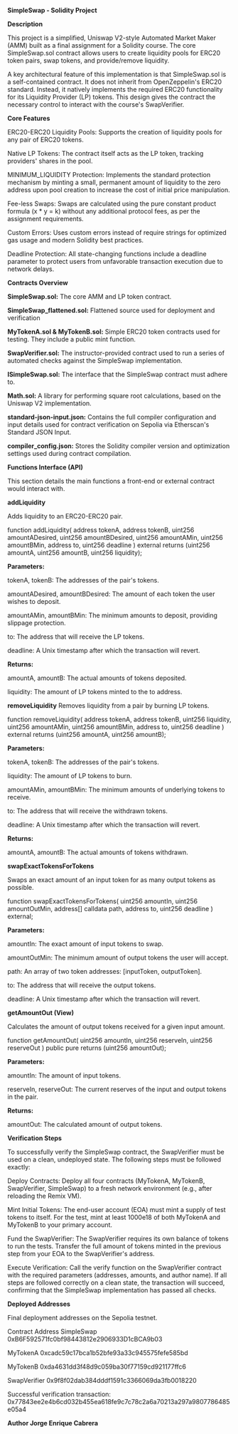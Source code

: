 **SimpleSwap - Solidity Project**

**Description**

This project is a simplified, Uniswap V2-style Automated Market Maker (AMM) built as a final assignment for a Solidity course. The core SimpleSwap.sol contract allows users to create liquidity pools for ERC20 token pairs, swap tokens, and provide/remove liquidity.

A key architectural feature of this implementation is that SimpleSwap.sol is a self-contained contract. It does not inherit from OpenZeppelin's ERC20 standard. Instead, it natively implements the required ERC20 functionality for its Liquidity Provider (LP) tokens. This design gives the contract the necessary control to interact with the course's SwapVerifier.

**Core Features**

ERC20-ERC20 Liquidity Pools: Supports the creation of liquidity pools for any pair of ERC20 tokens.

Native LP Tokens: The contract itself acts as the LP token, tracking providers' shares in the pool.

MINIMUM_LIQUIDITY Protection: Implements the standard protection mechanism by minting a small, permanent amount of liquidity to the zero address upon pool creation to increase the cost of initial price manipulation.

Fee-less Swaps: Swaps are calculated using the pure constant product formula (x * y = k) without any additional protocol fees, as per the assignment requirements.

Custom Errors: Uses custom errors instead of require strings for optimized gas usage and modern Solidity best practices.

Deadline Protection: All state-changing functions include a deadline parameter to protect users from unfavorable transaction execution due to network delays.

**Contracts Overview**

**SimpleSwap.sol:** The core AMM and LP token contract.

**SimpleSwap_flattened.sol:** Flattened source used for deployment and verification

**MyTokenA.sol & MyTokenB.sol:** Simple ERC20 token contracts used for testing. They include a public mint function.

**SwapVerifier.sol:** The instructor-provided contract used to run a series of automated checks against the SimpleSwap implementation.

**ISimpleSwap.sol:** The interface that the SimpleSwap contract must adhere to.

**Math.sol:** A library for performing square root calculations, based on the Uniswap V2 implementation.

**standard-json-input.json:** Contains the full compiler configuration and input details used for contract verification on Sepolia via Etherscan's Standard JSON Input.

**compiler_config.json:** Stores the Solidity compiler version and optimization settings used during contract compilation.

**Functions Interface (API)**

This section details the main functions a front-end or external contract would interact with.

**addLiquidity**

Adds liquidity to an ERC20-ERC20 pair.

function addLiquidity(
    address tokenA,
    address tokenB,
    uint256 amountADesired,
    uint256 amountBDesired,
    uint256 amountAMin,
    uint256 amountBMin,
    address to,
    uint256 deadline
) external returns (uint256 amountA, uint256 amountB, uint256 liquidity);

**Parameters:**

tokenA, tokenB: The addresses of the pair's tokens.

amountADesired, amountBDesired: The amount of each token the user wishes to deposit.

amountAMin, amountBMin: The minimum amounts to deposit, providing slippage protection.

to: The address that will receive the LP tokens.

deadline: A Unix timestamp after which the transaction will revert.

**Returns:**

amountA, amountB: The actual amounts of tokens deposited.

liquidity: The amount of LP tokens minted to the to address.

**removeLiquidity**
Removes liquidity from a pair by burning LP tokens.

function removeLiquidity(
    address tokenA,
    address tokenB,
    uint256 liquidity,
    uint256 amountAMin,
    uint256 amountBMin,
    address to,
    uint256 deadline
) external returns (uint256 amountA, uint256 amountB);

**Parameters:**

tokenA, tokenB: The addresses of the pair's tokens.

liquidity: The amount of LP tokens to burn.

amountAMin, amountBMin: The minimum amounts of underlying tokens to receive.

to: The address that will receive the withdrawn tokens.

deadline: A Unix timestamp after which the transaction will revert.

**Returns:**

amountA, amountB: The actual amounts of tokens withdrawn.

**swapExactTokensForTokens**

Swaps an exact amount of an input token for as many output tokens as possible.

function swapExactTokensForTokens(
    uint256 amountIn,
    uint256 amountOutMin,
    address[] calldata path,
    address to,
    uint256 deadline
) external;

**Parameters:**

amountIn: The exact amount of input tokens to swap.

amountOutMin: The minimum amount of output tokens the user will accept.

path: An array of two token addresses: [inputToken, outputToken].

to: The address that will receive the output tokens.

deadline: A Unix timestamp after which the transaction will revert.

**getAmountOut (View)**

Calculates the amount of output tokens received for a given input amount.

function getAmountOut(
    uint256 amountIn,
    uint256 reserveIn,
    uint256 reserveOut
) public pure returns (uint256 amountOut);

**Parameters:**

amountIn: The amount of input tokens.

reserveIn, reserveOut: The current reserves of the input and output tokens in the pair.

**Returns:**

amountOut: The calculated amount of output tokens.

**Verification Steps**

To successfully verify the SimpleSwap contract, the SwapVerifier must be used on a clean, undeployed state. The following steps must be followed exactly:

Deploy Contracts:
Deploy all four contracts (MyTokenA, MyTokenB, SwapVerifier, SimpleSwap) to a fresh network environment (e.g., after reloading the Remix VM). 

Mint Initial Tokens:
The end-user account (EOA) must mint a supply of test tokens to itself. For the test, mint at least 1000e18 of both MyTokenA and MyTokenB to your primary account.

Fund the SwapVerifier:
The SwapVerifier requires its own balance of tokens to run the tests. Transfer the full amount of tokens minted in the previous step from your EOA to the SwapVerifier's address.

Execute Verification:
Call the verify function on the SwapVerifier contract with the required parameters (addresses, amounts, and author name). If all steps are followed correctly on a clean state, the transaction will succeed, confirming that the SimpleSwap implementation has passed all checks.

**Deployed Addresses**

Final deployment addresses on the Sepolia testnet.

Contract Address SimpleSwap 0xB6F592571fc0bf98443812e2906933D1cBCA9b03

MyTokenA 0xcadc59c17bca1b52bfe93a33c945575fefe585bd

MyTokenB 0xda4631dd3f48d9c059ba30f77159cd921177ffc6

SwapVerifier 0x9f8f02dab384dddf1591c3366069da3fb0018220

Successful verification transaction: 0x77843ee2e4b6cd032b455ea618fe9c7c78c2a6a70213a297a9807786485e05a4

**Author
Jorge Enrique Cabrera**
